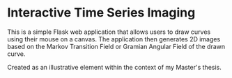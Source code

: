 # Interactive Time Series Imaging

This is a simple Flask web application that allows users to draw curves using their mouse on a canvas. The application then generates 2D images based on the Markov Transition Field or Gramian Angular Field of the drawn curve.

Created as an illustrative element within the context of my Master's thesis.